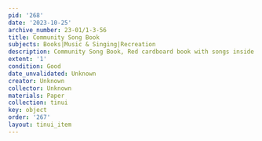 ```yaml
---
pid: '268'
date: '2023-10-25'
archive_number: 23-01/1-3-56
title: Community Song Book
subjects: Books|Music & Singing|Recreation
description: Community Song Book, Red cardboard book with songs inside to sing along.
extent: '1'
condition: Good
date_unvalidated: Unknown
creator: Unknown
collector: Unknown
materials: Paper
collection: tinui
key: object
order: '267'
layout: tinui_item
---
```

